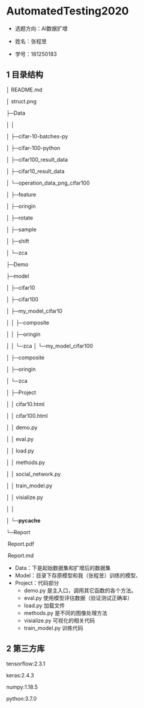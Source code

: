 # AutomatedTesting2020

- 选题方向：AI数据扩增

- 姓名：张程昱
- 学号：181250183

## 1 目录结构
│  README.md 

│  struct.png

├─Data

│  │

│  ├─cifar-10-batches-py

│  ├─cifar-100-python

│  ├─cifar100_result_data

│  ├─cifar10_result_data

│  └─operation_data_png_cifar100

│      ├─feature

│      ├─oringin

│      ├─rotate

│      ├─sample

│      ├─shift

│      └─zca

├─Demo

├─model

│  ├─cifar10

│  ├─cifar100

│  ├─my_model_cifar10

│  │  ├─composite

│  │  ├─oringin

│  │  └─zca
│  └─my_model_cifar100

│      ├─composite

│      ├─oringin

│      └─zca

│
├─Project

│  │  cifar10.html

│  │  cifar100.html

│  │  demo.py

│  │  eval.py

│  │  load.py

│  │  methods.py

│  │  social_network.py

│  │  train_model.py

│  │  visialize.py

│  │

│  └─__pycache__

└─Report

​        Report.pdf

​        Report.md



- Data：下是起始数据集和扩增后的数据集
- Model：目录下存原模型和我（张程昱）训练的模型、
- Project：代码部分
  - demo.py 是主入口，调用其它函数的各个方法。
  - eval.py 使用模型评估数据（验证测试正确率）
  - load.py 加载文件
  - methods.py 是不同的图像处理方法
  - visialize.py 可视化的相关代码
  - train_model.py 训练代码

## 2 第三方库
tensorflow:2.3.1

keras:2.4.3

numpy:1.18.5

python:3.7.0



